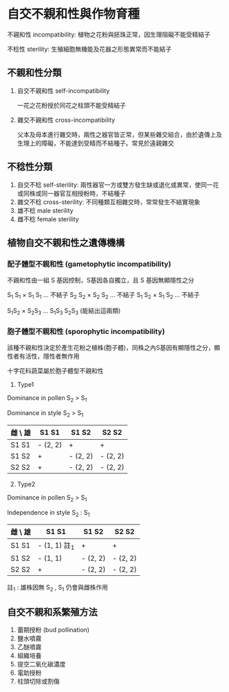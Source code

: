 # 自交不親和性與作物育種

不親和性 incompatibility: 植物之花粉與胚珠正常，因生理阻礙不能受精結子

不稔性 sterility: 生殖細胞無機能及花器之形態異常而不能結子

## 不親和性分類

1. 自交不親和性 self-incompatibility

   一花之花粉授於同花之柱頭不能受精結子

2. 雜交不親和性 cross-incompatibility

   父本及母本進行雜交時，兩性之器官皆正常，但某些雜交組合，由於遺傳上及生理上的障礙，不能達到受精而不結種子。常見於遠親雜交

## 不稔性分類

1. 自交不稔 self-sterility: 兩性器官一方或雙方發生缺或退化或異常，使同一花或同株或同一器官互相授粉時，不結種子
2. 雜交不稔 cross-sterility: 不同種類互相雜交時，常常發生不結實現象
3. 雄不稔 male sterility
4. 雌不稔 female sterility

## 植物自交不親和性之遺傳機構

### 配子體型不親和性 (gametophytic incompatibility)

不親和性由一組 S 基因控制，S基因各自獨立，且 S 基因無顯隱性之分

S<sub>1</sub> S<sub>1</sub> $\times$ S<sub>1</sub> S<sub>1</sub> ... 不結子
S<sub>2</sub> S<sub>2</sub> $\times$ S<sub>2</sub> S<sub>2</sub> ... 不結子
S<sub>1</sub> S<sub>2</sub> $\times$ S<sub>1</sub> S<sub>2</sub> ... 不結子

S<sub>1</sub>S<sub>2</sub> $\times$ S<sub>2</sub>S<sub>3</sub> ... S<sub>1</sub>S<sub>3</sub> S<sub>2</sub>S<sub>3</sub> (能結出這兩類) 

### 胞子體型不親和性 (sporophytic incompatibility)

該種不親和性決定於產生花粉之植株(胞子體)，同株之內S基因有顯隱性之分，顯性者有活性，隱性者無作用

十字花科蔬菜屬於胞子體型不親和性

1. Type1 

Dominance in pollen S<sub>2</sub> > S<sub>1</sub>

Dominance in style S<sub>2</sub> > S<sub>1</sub>

| 雌 \ 雄 | S1 S1    | S1 S2    | S2 S2    |
| ------- | -------- | -------- | -------- |
| S1 S1   | - (2, 2) | +        | +        |
| S1 S2   | +        | - (2, 2) | - (2, 2) |
| S2 S2   | +        | - (2, 2) | - (2, 2) |

2. Type2

Dominance in pollen S<sub>2</sub> > S<sub>1</sub>

Independence in style S<sub>2</sub> : S<sub>1</sub>

| 雌 \ 雄 | S1 S1                   | S1 S2    | S2 S2    |
| ------- | ----------------------- | -------- | -------- |
| S1 S1   | - (1, 1) 註<sub>1</sub> | +        | +        |
| S1 S2   | - (1, 1)                | - (2, 2) | - (2, 2) |
| S2 S2   | +                       | - (2, 2) | - (2, 2) |

註<sub>1</sub> : 雄株因無 S<sub>2</sub> , S<sub>1</sub> 仍會與雌株作用

## 自交不親和系繁殖方法

1. 蕾期授粉 (bud pollination)
2. 鹽水噴霧
3. 乙醚噴霧
4. 組織培養
5. 提空二氧化碳濃度
6. 電助授粉
7. 柱頭切除或割傷